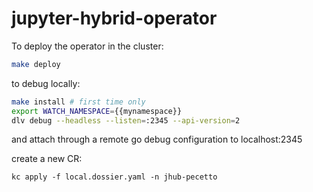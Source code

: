 # jupyter-hybrid-operator

To deploy the operator in the cluster:
```sh
make deploy
```

to debug locally:

```sh
make install # first time only
export WATCH_NAMESPACE={{mynamespace}}
dlv debug --headless --listen=:2345 --api-version=2
```

and attach through a remote go debug configuration to localhost:2345

create a new CR:

```
kc apply -f local.dossier.yaml -n jhub-pecetto
```
